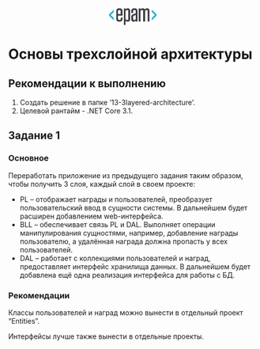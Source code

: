 <div style="text-align:center"><img src="media\epam_logo.png" style="width:1in;height:0.35417in" /></div>

# Основы трехслойной архитектуры

## Рекомендации к выполнению

1. Создать решение в папке ‘13-3layered-architecture’.
2. Целевой рантайм - .NET Core 3.1.

## Задание 1

### Основное

Переработать приложение из предыдущего задания таким образом, чтобы получить 3 слоя, каждый слой в своем проекте:
- PL – отображает награды и пользователей, преобразует пользовательский ввод в сущности системы. В дальнейшем будет расширен добавлением web-интерфейса.
- BLL – обеспечивает связь PL и DAL. Выполняет операции манипулирования сущностями, например, добавление награды пользователю, а удалённая награда должна пропасть у всех пользователей.
- DAL – работает с коллекциями пользователей и наград, предоставляет интерфейс хранилища данных. В дальнейшем будет добавлена ещё одна реализация интерфейса для работы с БД.

### Рекомендации

Классы пользователей и наград можно вынести в отдельный проект
“Entities”.

Интерфейсы лучше также вынести в отдельные проекты.
